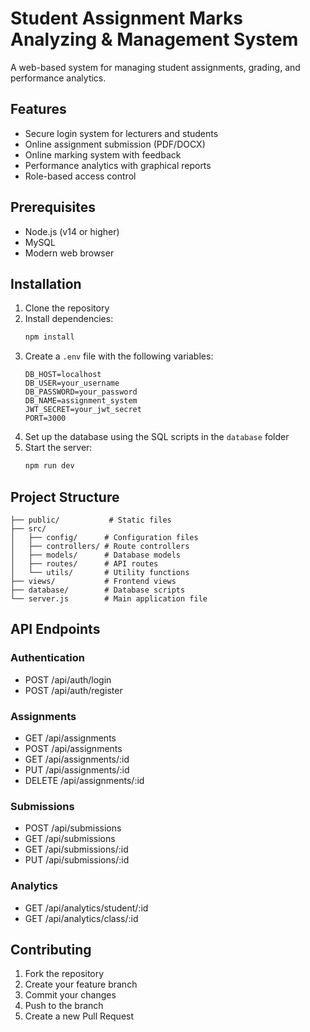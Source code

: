 # Student Assignment Marks Analyzing & Management System

A web-based system for managing student assignments, grading, and performance analytics.

## Features

- Secure login system for lecturers and students
- Online assignment submission (PDF/DOCX)
- Online marking system with feedback
- Performance analytics with graphical reports
- Role-based access control

## Prerequisites

- Node.js (v14 or higher)
- MySQL
- Modern web browser

## Installation

1. Clone the repository
2. Install dependencies:
   ```bash
   npm install
   ```
3. Create a `.env` file with the following variables:
   ```
   DB_HOST=localhost
   DB_USER=your_username
   DB_PASSWORD=your_password
   DB_NAME=assignment_system
   JWT_SECRET=your_jwt_secret
   PORT=3000
   ```
4. Set up the database using the SQL scripts in the `database` folder
5. Start the server:
   ```bash
   npm run dev
   ```

## Project Structure

```
├── public/           # Static files
├── src/
│   ├── config/      # Configuration files
│   ├── controllers/ # Route controllers
│   ├── models/      # Database models
│   ├── routes/      # API routes
│   └── utils/       # Utility functions
├── views/           # Frontend views
├── database/        # Database scripts
└── server.js        # Main application file
```

## API Endpoints

### Authentication
- POST /api/auth/login
- POST /api/auth/register

### Assignments
- GET /api/assignments
- POST /api/assignments
- GET /api/assignments/:id
- PUT /api/assignments/:id
- DELETE /api/assignments/:id

### Submissions
- POST /api/submissions
- GET /api/submissions
- GET /api/submissions/:id
- PUT /api/submissions/:id

### Analytics
- GET /api/analytics/student/:id
- GET /api/analytics/class/:id

## Contributing

1. Fork the repository
2. Create your feature branch
3. Commit your changes
4. Push to the branch
5. Create a new Pull Request 